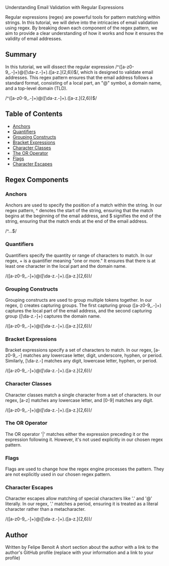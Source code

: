 Understanding Email Validation with Regular Expressions

Regular expressions (regex) are powerful tools for pattern matching within strings. In this tutorial, we will delve into the intricacies of email validation using regex. By breaking down each component of the regex pattern, we aim to provide a clear understanding of how it works and how it ensures the validity of email addresses.

## Summary

In this tutorial, we will dissect the regular expression /^([a-z0-9_\.-]+)@([\da-z\.-]+)\.([a-z\.]{2,6})$/, which is designed to validate email addresses. This regex pattern ensures that the email address follows a standard format, consisting of a local part, an "@" symbol, a domain name, and a top-level domain (TLD).

/^([a-z0-9_\.-]+)@([\da-z\.-]+)\.([a-z\.]{2,6})$/

## Table of Contents

- [Anchors](#anchors)
- [Quantifiers](#quantifiers)
- [Grouping Constructs](#grouping-constructs)
- [Bracket Expressions](#bracket-expressions)
- [Character Classes](#character-classes)
- [The OR Operator](#the-or-operator)
- [Flags](#flags)
- [Character Escapes](#character-escapes)

## Regex Components

### Anchors
Anchors are used to specify the position of a match within the string. In our regex pattern, ^ denotes the start of the string, ensuring that the match begins at the beginning of the email address, and $ signifies the end of the string, ensuring that the match ends at the end of the email address.

/^...$/

### Quantifiers
Quantifiers specify the quantity or range of characters to match. In our regex, + is a quantifier meaning "one or more." It ensures that there is at least one character in the local part and the domain name.

/([a-z0-9_\.-]+)@([\da-z\.-]+)\.([a-z\.]{2,6})/

### Grouping Constructs
Grouping constructs are used to group multiple tokens together. In our regex, () creates capturing groups. The first capturing group ([a-z0-9_\.-]+) captures the local part of the email address, and the second capturing group ([\da-z\.-]+) captures the domain name.

/([a-z0-9_\.-]+)@([\da-z\.-]+)\.([a-z\.]{2,6})/

### Bracket Expressions
Bracket expressions specify a set of characters to match. In our regex, [a-z0-9_\.-] matches any lowercase letter, digit, underscore, hyphen, or period. Similarly, [\da-z\.-] matches any digit, lowercase letter, hyphen, or period.

/([a-z0-9_\.-]+)@([\da-z\.-]+)\.([a-z\.]{2,6})/

### Character Classes
Character classes match a single character from a set of characters. In our regex, [a-z] matches any lowercase letter, and [0-9] matches any digit.

/([a-z0-9_\.-]+)@([\da-z\.-]+)\.([a-z\.]{2,6})/

### The OR Operator
The OR operator '|' matches either the expression preceding it or the expression following it. However, it's not used explicitly in our chosen regex pattern.

### Flags
Flags are used to change how the regex engine processes the pattern. They are not explicitly used in our chosen regex pattern.

### Character Escapes
Character escapes allow matching of special characters like '.' and '@' literally. In our regex, '\.' matches a period, ensuring it is treated as a literal character rather than a metacharacter.

/([a-z0-9_\.-]+)@([\da-z\.-]+)\.([a-z\.]{2,6})/

## Author
Written by Felipe Benoit 
A short section about the author with a link to the author's GitHub profile (replace with your information and a link to your profile)
